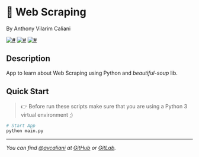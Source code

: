 # 🧹 Web Scraping
By Anthony Vilarim Caliani

[![#](https://img.shields.io/badge/licence-MIT-blue.svg)](#) [![#](https://img.shields.io/badge/python-3-yellow.svg)](#) [![#](https://img.shields.io/badge/beautiful--soup-4.7.1-brightgreen.svg)](#)

## Description
App to learn about Web Scraping using Python and _beautiful-soup_ lib.

## Quick Start

> 👉 Before run these scripts make sure that you are using a Python 3 virtual environment ;)

```sh
# Start App
python main.py
```

---

_You can find [@avcaliani](#) at [GitHub](https://github.com/avcaliani) or [GitLab](https://gitlab.com/avcaliani)._
